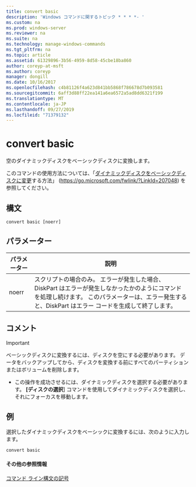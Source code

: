 ```yaml
---
title: convert basic
description: 'Windows コマンドに関するトピック * * * *- '
ms.custom: na
ms.prod: windows-server
ms.reviewer: na
ms.suite: na
ms.technology: manage-windows-commands
ms.tgt_pltfrm: na
ms.topic: article
ms.assetid: 61329896-3b56-4959-8d58-45cbe18ba860
author: coreyp-at-msft
ms.author: coreyp
manager: dongill
ms.date: 10/16/2017
ms.openlocfilehash: c4b81126f4a623d841bb5868f786678d7b093581
ms.sourcegitcommit: 6aff3d88ff22ea141a6ea6572a5ad8dd6321f199
ms.translationtype: MT
ms.contentlocale: ja-JP
ms.lasthandoff: 09/27/2019
ms.locfileid: "71379132"
---
```

# <a name="convert-basic"></a>convert basic



空のダイナミックディスクをベーシックディスクに変換します。

このコマンドの使用方法については、「[ダイナミックディスクをベーシックディスクに変更](https://go.microsoft.com/fwlink/?LinkId=207048)する方法」 (https://go.microsoft.com/fwlink/?LinkId=207048) を参照してください。

## <a name="syntax"></a>構文

```
convert basic [noerr]
```

## <a name="parameters"></a>パラメーター

|パラメーター|説明|
|---------|-----------|
|noerr|スクリプトの場合のみ。 エラーが発生した場合、DiskPart はエラーが発生しなかったかのようにコマンドを処理し続けます。 このパラメーターは、エラー発生すると、DiskPart はエラー コードを生成して終了します。|

## <a name="remarks"></a>コメント

> [!IMPORTANT]
> ベーシックディスクに変換するには、ディスクを空にする必要があります。 データをバックアップしてから、ディスクを変換する前にすべてのパーティションまたはボリュームを削除します。
> -   この操作を成功させるには、ダイナミックディスクを選択する必要があります。 **[ディスクの選択**] コマンドを使用してダイナミックディスクを選択し、それにフォーカスを移動します。

## <a name="BKMK_examples"></a>例

選択したダイナミックディスクをベーシックに変換するには、次のように入力します。
```
convert basic
```

#### <a name="additional-references"></a>その他の参照情報

[コマンド ライン構文の記号](command-line-syntax-key.md)

